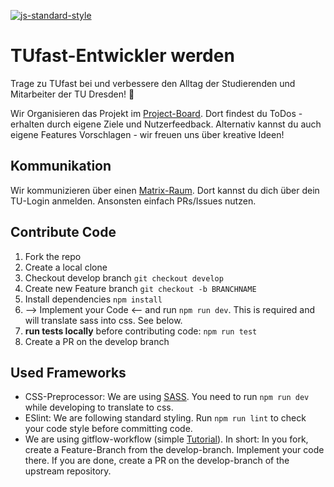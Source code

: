 [![js-standard-style](https://img.shields.io/badge/code%20style-standard-brightgreen.svg)](http://standardjs.com)

# TUfast-Entwickler werden
Trage zu TUfast bei und verbessere den Alltag der Studierenden und Mitarbeiter der TU Dresden! 🌟

Wir Organisieren das Projekt im [Project-Board](https://github.com/orgs/TUfast-TUD/projects/1). Dort findest du ToDos - erhalten durch eigene Ziele und Nutzerfeedback. Alternativ kannst du auch eigene Features Vorschlagen - wir freuen uns über kreative Ideen!

## Kommunikation
Wir kommunizieren über einen [Matrix-Raum](https://matrix.to/#/#tu-fast:tu-dresden.de). Dort kannst du dich über dein TU-Login anmelden. Ansonsten einfach PRs/Issues nutzen.



## Contribute Code
1. Fork the repo
2. Create a local clone
3. Checkout develop branch `git checkout develop`
4. Create new Feature branch `git checkout -b BRANCHNAME`
5. Install dependencies `npm install`
6. --> Implement your Code <-- and run `npm run dev`. This is required and will translate sass into css. See below.
7. **run tests locally** before contributing code: `npm run test`
8. Create a PR on the develop branch

## Used Frameworks
- CSS-Preprocessor: We are using [SASS](https://sass-lang.com/). You need to run `npm run dev` while developing to translate to css.
- ESlint: We are following standard styling. Run `npm run lint` to check your code style before committing code.
- We are using gitflow-workflow (simple [Tutorial](
https://www.atlassian.com/de/git/tutorials/comparing-workflows/gitflow-workflow)). In short: In you fork, create a Feature-Branch from the develop-branch. Implement your code there. If you are done, create a PR on the develop-branch of the upstream repository.


